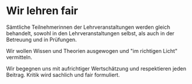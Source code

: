 <!---
   NAME - The NAME of this project is:
ethos

  FILE - The FILENAME of the current file is:
/v1a2.md

  CREATION - This project was CREATED on:
2017-01-28-16:15:00 UTC

  MODIFICATION - This project was last MODIFIED on:
2017-01-28-16:15:00 UTC

  VERSION - The current VERSION of this project is:
<git-commit-hash>-2017-01-28-16:15:00 UTC

  CREATOR(S) - This project was CREATED by:
Michael Czechowski, Martin Maga

  CONTACT - You can CONTACT the creator(s) or developer(s) of this project at:
E-Mail: mail@martinmaga.de

  COPYRIGHT - The COPYRIGHT holder of this project is:
COPYRIGHT (c) 2016 Martin Maga

  LICENSE - This project is LICENSED under the following license:
Martin Maga 2016 CC BY-SA 4.0 https://creativecommons.org

  SUBFILE – This is a SUBFILE! For more INFORMATION on this project go to:
/README.md
--->

# Wir lehren fair

Sämtliche Teilnehmerinnen der Lehrveranstaltungen werden gleich behandelt, sowohl in den Lehrveranstaltungen selbst, als auch in der Betreuung und in Prüfungen.

Wir wollen Wissen und Theorien ausgewogen und "im richtigen Licht" vermitteln.

Wir begegnen uns mit aufrichtiger Wertschätzung und respektieren jeden Beitrag.
Kritik wird sachlich und fair formuliert.
